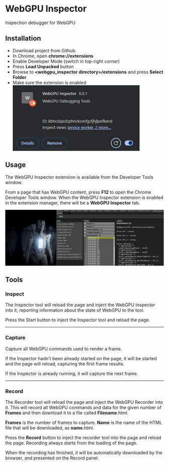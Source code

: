 # WebGPU Inspector

Inspection debugger for WebGPU

## Installation

- Download project from Github.
- In Chrome, open **chrome://extensions**
- Enable Developer Mode (switch in top-right corner)
- Press **Load Unpacked** button
- Browse to **<webgpu_inspector directory>/extensions** and press **Select Folder**
- Make sure the extension is enabled
![Enable Extension](images/enable_extension.png "Enable Extension")

## Usage

The WebGPU Inspector extension is available from the Developer Tools window.

From a page that has WebGPU content, press **F12** to open the Chrome Developer Tools window. When the WebGPU Inspector extension is enabled in the extension manager, there will be a **WebGPU Inspector** tab.

![WebGPU Inspector Panel](images/webgpu_inspector_panel.png)


## Tools

### Inspect

The Inspector tool will reload the page and inject the WebGPU Inspector into it, reporting information about the state of WebGPU to the tool.

Press the Start button to inject the Inspector tool and reload the page.

----

### Capture

Capture all WebGPU commands used to render a frame.

If the Inspector hadn't been already started on the page, it will be started and the page will reload, capturing the first frame results.

If the Inspector is already running, it will capture the next frame.

----

### Record

The Recorder tool will reload the page and inject the WebGPU Recorder into it. This will record all WebGPU commands and data for the given number of **Frames** and then download it to a file called **Filename**.html.

**Frames** is the number of frames to capture.
**Name** is the name of the HTML file that will be downloaded, as __name__.html.

Press the **Record** button to inject the recorder tool into the page and reload the page. Recording always starts from the loading of the page.

When the recording has finished, it will be automatically downloaded by the browser, and presented on the Record panel.
